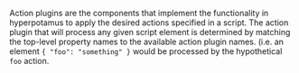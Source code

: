 Action plugins are the components that implement the functionality in hyperpotamus to apply the desired actions specified in a script. The action plugin that will process any given script element is determined by matching the top-level property names to the available action plugin names. (i.e. an element `{ "foo": "something" }` would be processed by the hypothetical `foo` action.
